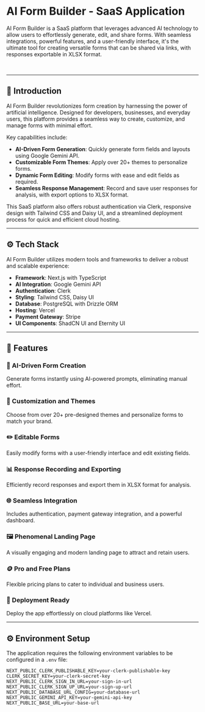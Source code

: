 # AI Form Builder - SaaS Application

<div >
  
  <p>
    AI Form Builder is a SaaS platform that leverages advanced AI technology to allow users to effortlessly generate, edit, and share forms. With seamless integrations, powerful features, and a user-friendly interface, it's the ultimate tool for creating versatile forms that can be shared via links, with responses exportable in XLSX format.
  </p>
  <br />
 
  </a>
</div>

---

## 🤖 Introduction

AI Form Builder revolutionizes form creation by harnessing the power of artificial intelligence. Designed for developers, businesses, and everyday users, this platform provides a seamless way to create, customize, and manage forms with minimal effort.

Key capabilities include:

- **AI-Driven Form Generation**: Quickly generate form fields and layouts using Google Gemini API.
- **Customizable Form Themes**: Apply over 20+ themes to personalize forms.
- **Dynamic Form Editing**: Modify forms with ease and edit fields as required.
- **Seamless Response Management**: Record and save user responses for analysis, with export options to XLSX format.

This SaaS platform also offers robust authentication via Clerk, responsive design with Tailwind CSS and Daisy UI, and a streamlined deployment process for quick and efficient cloud hosting.

---

## ⚙️ Tech Stack

AI Form Builder utilizes modern tools and frameworks to deliver a robust and scalable experience:

- **Framework**: Next.js with TypeScript
- **AI Integration**: Google Gemini API
- **Authentication**: Clerk
- **Styling**: Tailwind CSS, Daisy UI
- **Database**: PostgreSQL with Drizzle ORM
- **Hosting**: Vercel
- **Payment Gateway**: Stripe
- **UI Components**: ShadCN UI and Eternity UI

---

## 🔋 Features

### 🧠 AI-Driven Form Creation
Generate forms instantly using AI-powered prompts, eliminating manual effort.

### 🎨 Customization and Themes
Choose from over 20+ pre-designed themes and personalize forms to match your brand.

### ✏️ Editable Forms
Easily modify forms with a user-friendly interface and edit existing fields.

### 📊 Response Recording and Exporting
Efficiently record responses and export them in XLSX format for analysis.

### 🌐 Seamless Integration
Includes authentication, payment gateway integration, and a powerful dashboard.

### 🖼️ Phenomenal Landing Page
A visually engaging and modern landing page to attract and retain users.

### 🪙 Pro and Free Plans
Flexible pricing plans to cater to individual and business users.

### 🚀 Deployment Ready
Deploy the app effortlessly on cloud platforms like Vercel.

---

## ⚙️ Environment Setup

The application requires the following environment variables to be configured in a `.env` file:

```env
NEXT_PUBLIC_CLERK_PUBLISHABLE_KEY=your-clerk-publishable-key
CLERK_SECRET_KEY=your-clerk-secret-key
NEXT_PUBLIC_CLERK_SIGN_IN_URL=your-sign-in-url
NEXT_PUBLIC_CLERK_SIGN_UP_URL=your-sign-up-url
NEXT_PUBLIC_DATABASE_URL_CONFIG=your-database-url
NEXT_PUBLIC_GEMINI_API_KEY=your-gemini-api-key
NEXT_PUBLIC_BASE_URL=your-base-url
